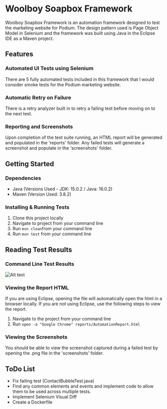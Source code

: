 # Woolboy Soapbox Framework
Woolboy Soapbox Framework is an automation framework designed to test the marketing website for Podium.
The design pattern used is Page Object Model in Selenium and the framework was built using Java in the Eclipse IDE as a Maven project.

## Features
### Automated UI Tests using Selenium
There are 5 fully automated tests included in this framework that I would consider smoke tests for the Podium marketing website.
### Automatic Retry on Failure
There is a retry analyzer built in to retry a failing test before moving on to the next test.
### Reporting and Screenshots
Upon completion of the test suite running, an HTML report will be generated and populated in the 'reports' folder. Any failed tests will generate a screenshot and populate in the 'screenshots' folder.

## Getting Started
### Dependencies
* Java (Versions Used - JDK: 15.0.2 / Java: 16.0.2)
* Maven (Version Used: 3.8.2)
### Installing & Running Tests
1. Clone this project locally
2. Navigate to project from your command line
3. Run `mvn clean`from your command line
4. Run `mvn test` from your command line

## Reading Test Results
### Command Line Test Results
![Alt text](https://i.ibb.co/zXNX2Wh/Automation-Report-html-woolboyframework.png?raw=true)

### Viewing the Report HTML
If you are using Eclipse, opening the file will automatically open the html in a browser locally. If you are not using Eclipse, use the following steps to view the report.
1. Navigate to the project from your command line
2. Run `open -a "Google Chrome" reports/AutomationReport.html`

### Viewing the Screenshots
You should be able to view the screenshot captured during a failed test by opening the .png file in the 'screenshots' folder.

## ToDo List
* Fix failing test (ContactBubbleTest.java)
* Find any common elements and events and implement code to allow them to be used across multiple tests.
* Implement Selenium Visual Diff
* Create a Dockerfile
